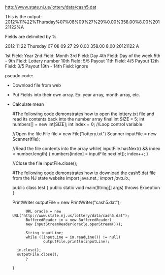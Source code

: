 http://www.state.nj.us/lottery/data/cash5.dat

This is the output:
2012%11%22%Thursday%07%08%09%27%29%0.00%358.00%8.00%20121122%A

Fields are delimited by %

2012 11 22 Thursday 07 08 09 27 29 0.00 358.00 8.00 20121122 A

1st Field: Year
2nd Field: Month
3rd Field: Day
4th Field: Day of the week
5th - 9th Field: Lottery number
10th Field: 5/5 Payout
11th Field: 4/5 Payout
12th Field: 3/5 Payout
13th - 14th Field: ignore

pseudo code:
* Download file from web
* Put Fields into their own array. Ex: year array, month array, etc.
* Calculate mean

	#The following code demonstrates how to open the lottery.txt file and read its contents back into the number array
	final int SIZE = 5;
	int numbers[] = new int[SIZE];
	int index = 0; //Loop control variable

	//Open the file
	File file = new File("lottery.txt")
	Scanner inputFile = new Scanner(file);

	//Read the file contents into the array
	while( inputFile.hasNext() && index < number.length)
	{
  		numbers[index] = inputFile.nextInt();
  		index++;
	}

	//Close the file
	inputFile.close();


	
	#The following code demonstrates how to download the cash5.dat file from the NJ state website
	import java.net.*;
	import java.io.*;

	public class test {
   	 public static void main(String[] args) throws Exception {

	PrintWriter outputFile = new PrintWriter("cash5.dat");


        	URL oracle = new URL("http://www.state.nj.us/lottery/data/cash5.dat");
        	BufferedReader in = new BufferedReader(
        	new InputStreamReader(oracle.openStream()));

        	String inputLine;
        	while ((inputLine = in.readLine()) != null)
            		outputFile.println(inputLine);
        	
		in.close();
		outputFile.close();
    		}
	}
